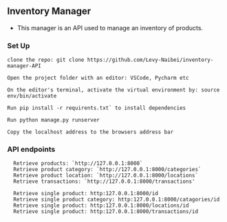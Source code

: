 ## Inventory Manager
* This manager is an API used to manage an inventory of products.

### Set Up
```
clone the repo: git clone https://github.com/Levy-Naibei/inventory-manager-API
```
```
Open the project folder with an editor: VSCode, Pycharm etc
```
```
On the editor's terminal, activate the virtual environment by: source env/bin/activate
```
```
Run pip install -r requirents.txt` to install dependencies
```
```
Run python manage.py runserver
```
```
Copy the localhost address to the browsers address bar
```
### API endpoints
```
  Retrieve products: `http://127.0.0.1:8000`
  Retrieve product category: `http://127.0.0.1:8000/categories`
  Retrieve product location: `http://127.0.0.1:8000/locations`
  Retrieve transactions: `http://127.0.0.1:8000/transactions'
```
```
  Retrieve single product: http:127.0.0.1:8000/id
  Retrieve single product category: http:127.0.0.1:8000/catagories/id
  Retrieve single product: http:127.0.0.1:8000/locations/id
  Retrieve single product: http:127.0.0.1:8000/transactions/id
```  



